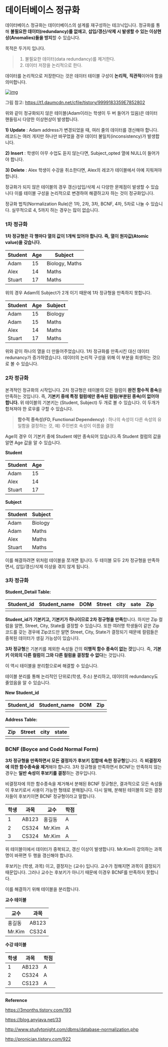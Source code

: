 # 데이터베이스 정규화

데이터베이스 정규화는 데이터베이스의 설계를 재구성하는 테크닉입니다. 정규화를 통해 **불필요한 데이터(redundancy)를 없애고**, **삽입/갱신/삭제 시 발생할 수 있는 이상현상(Anomalies)들을 방지**할 수 있습니다.

목적은 두가지 입니다.

> 1. 불필요한 데이터(data redundancy)를 제거한다.
> 2. 데이터 저장을 논리적으로 한다.

데이터를 논리적으로 저장한다는 것은 데이터 테이블 구성이 **논리적,** **직관적**이어야 함을 의미합니다.

[![img](https://camo.githubusercontent.com/169532862ea942c43715b7b5429344cda0ab8553/68747470733a2f2f74312e6461756d63646e2e6e65742f6366696c652f746973746f72792f393939393138333335394537383532383032)](https://camo.githubusercontent.com/169532862ea942c43715b7b5429344cda0ab8553/68747470733a2f2f74312e6461756d63646e2e6e65742f6366696c652f746973746f72792f393939393138333335394537383532383032)

그림 참고: https://t1.daumcdn.net/cfile/tistory/9999183359E7852802

위와 같이 정규화되지 않은 테이블(Adam이라는 학생이 두 버 들어가 있음)은 데이터 핸들링시 다양한 이상현상이 발생합니다.

**1) Update** : Adam address가 변경되었을 때, 여러 줄의 데이터를 갱신해야 합니다. 레코드는 여러 개지만 하나만 바꾸었을 경우 데이터 불일치(inconsistency)가 발생합니다.

**2) Insert** : 학생이 아무 수업도 듣지 않는다면, Subject_opted 열에 NULL이 들어가야 합니다.

**3) Delete** : Alex 학생이 수강을 취소한다면, Alex의 레코가 테이블에서 아예 지워져야 합니다.

정규화가 되지 않은 테이블의 경우 갱신/삽입/삭제 시 다양한 문제점이 발생할 수 있습니다 이를 테이블 구성을 논리적으로 변경하여 해결하고자 하는 것이 정규화입니다.

정규화 법칙(Normalization Rule)은 1차, 2차, 3차, BCNF, 4차, 5차로 나눌 수 있습니다. 실무적으로 4, 5까지 하는 경우는 많이 없습니다.

### 1차 정규화

**1차 정규형은 각 행마다 열의 값이 1개씩 있어야 합니다. 즉, 열이 원자값(Atomic value)을 갖습니다.**

| Student | Age  | Subject        |
| ------- | ---- | -------------- |
| Adam    | 15   | Biology, Maths |
| Alex    | 14   | Maths          |
| Stuart  | 17   | Maths          |

위의 경우 Adam의 Subject가 2개 이기 때문에 1차 정규형을 만족하지 못합니다.

| Student | Age  | Subject |
| ------- | ---- | ------- |
| Adam    | 15   | Biology |
| Adam    | 15   | Maths   |
| Alex    | 14   | Maths   |
| Stuart  | 17   | Maths   |

위와 같이 하나의 열을 더 만들어주었습니다. 1차 정규화를 만족시킨 대신 데이터 redunancy가 증가하였습니다. 데이터의 논리적 구성을 위해 이 부분을 희생하는 것으로 볼 수 있습니다.

### 2차 정규화

본격적인 정규화의 시작입니다. 2차 정규형은 테이블의 모든 컬럼이 **완전 함수적 종속**을 만족하는 것입니다. 즉, **기본키 중에 특정 컬럼에만 종속된 컬럼(부분된 종속)이 없어야 합니다.** 위 테이블의 기본키는 (Student, Subject) 두 개로 볼 수 있습니다. 이 두개가 합쳐져야 한 로우를 구할 수 있습니다.

> **함수적 종속성(FD, Functional Dependency)** : 하나의 속성이 다른 속성의 유일함을 결정하는 것, 예) 주민번호 속성이 이름을 결정

Age의 경우 이 기본키 중에 Student 에만 종속되어 있습니다.즉 Student 컬럼의 값을 알면 Age 값을 알 수 있습니다.

**Student**

| Student | Age  |
| ------- | ---- |
| Adam    | 15   |
| Alex    | 14   |
| Stuart  | 17   |

**Subject**

| Student | Subject |
| ------- | ------- |
| Adam    | Biology |
| Adam    | Maths   |
| Alex    | Maths   |
| Stuart  | Maths   |

이를 해결하려면 위처럼 테이블을 쪼개면 됩니다. 두 테이블 모두 2차 정규형을 만족하면서, 삽입/갱신/삭제 이상을 겪지 않게 됩니다.

### 3차 정규화

**Student_Detail Table:**

| Student_id | Student_name | DOM  | Street | city | sate | Zip  |
| ---------- | ------------ | ---- | ------ | ---- | ---- | ---- |
|            |              |      |        |      |      |      |

**Student_id가 기본키고, 기본키가 하나이므로 2차 정규형을 만족**합니다. 하지만 Zip 컬럼을 알면, Street, City, State를 결정할 수 있습니다. 또한 여러명 학생들이 같은 Zip 코드를 갖는 경우에 Zip코드만 알면 Street, City, State가 결정되기 때문에 컬럼들은 중복된 데이터가 생길 가능성이 있습니다.

**3차 정규형**은 기본키를 제외한 속성들 간의 **이행적 함수 종속이 없는 것**입니다. 즉, **기본키 이외의 다른 컬럼이 그와 다른 컬럼을 결정할 수 없다**는 것입니다.

이 역시 테이블을 분리함으로써 해결할 수 있습니다.

테이블 분리를 통해 논리적인 단위로(학생, 주소) 분리하고, 데이터의 redundancy도 줄었음을 알 수 있습니다.

**New Student_id**

| Student_id | Student_name | DOM  | Zip  |
| ---------- | ------------ | ---- | ---- |
|            |              |      |      |

**Address Table:**

| Zip  | Street | city | state |
| ---- | ------ | ---- | ----- |
|      |        |      |       |

### BCNF (Boyce and Codd Normal Form)

**3차 정규형을 만족하면서 모든 결정자가 후보키 집합에 속한 정규형**입니다. 즉 **비결정자에 의한 함수종속을 제거**해야 합니다. 3차 정규형을 만족하면서 BCNF는 만족하지 않는 경우는 **일반 속성이 후보키를 결정**하는 경우입니다.

비결정자에 의한 함수종속을 제거해서 분해된 BCNF 정규형은, 결과적으로 모든 속성들이 후보키로서 사용이 가능한 형태로 분해됩니다. 다시 말해, 분해된 테이블의 모든 결정자들이 후보키이면 BCNF 정규형이라고 말합니다.

| 학생 | 과목  | 교수   | 학점 |
| ---- | ----- | ------ | ---- |
| 1    | AB123 | 홍길동 | A    |
| 2    | CS324 | Mr.Kim | A    |
| 3    | CS324 | Mr.Kim | A    |

위 테이블이에서 데이터가 중복되고, 갱신 이상이 발생합니다. Mr.Kim이 강의하는 과목명이 바뀌면 두 행을 갱신해야 합니다.

후보키는 (학생, 과목) 이고, 결정자는 (교수) 입니다. 교수가 정해지면 과목이 결정되기 때문입니다. 그러나 교수는 후보키가 아니기 때문에 이경우 BCNF를 만족하지 못합니다.

이를 해결하기 위해 테이블을 분리합니다.

**교수 테이블**

| 교수   | 과목  |
| ------ | ----- |
| 홍길동 | AB123 |
| Mr.Kim | CS324 |

**수강 테이블**

| 학생 | 과목  | 학점 |
| ---- | ----- | ---- |
| 1    | AB123 | A    |
| 2    | CS324 | A    |
| 3    | CS123 | A    |

------

**Reference**

https://3months.tistory.com/193

https://blog.anyjava.net/33

http://www.studytonight.com/dbms/database-normalization.php

http://pronician.tistory.com/922